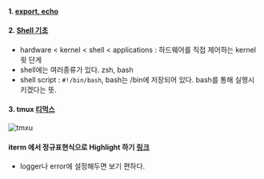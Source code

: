 #### 1. [export, echo](http://keepcalmswag.blogspot.com/2018/06/linux-unix-export-echo_49.html)

#### 2. [Shell 기초](https://opentutorials.org/course/2598/14203)
- hardware < kernel < shell < applications : 하드웨어를 직접 제어하는 kernel 윗 단게
- shell에는 여러종류가 있다. zsh, bash
- shell script : `#!/bin/bash`, bash는 /bin에 저장되어 있다. bash를 통해 실행시키겠다는 뜻.

#### 3. tmux [티먹스](https://www.youtube.com/watch?v=iTyjTM4Gujg)
![tmxu](https://i.redd.it/9eeanpxjucq21.png)

#### iterm 에서 정규표현식으로 Highlight 하기 [링크](https://apple.stackexchange.com/questions/63000/how-to-highlight-errors-and-warnings-on-iterm-terminal-output/63001)
- logger나 error에 설정해두면 보기 편하다.
